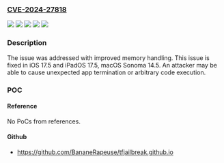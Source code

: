 ### [CVE-2024-27818](https://cve.mitre.org/cgi-bin/cvename.cgi?name=CVE-2024-27818)
![](https://img.shields.io/static/v1?label=Product&message=iOS%20and%20iPadOS&color=blue)
![](https://img.shields.io/static/v1?label=Product&message=macOS&color=blue)
![](https://img.shields.io/static/v1?label=Version&message=unspecified%3C%2014.5%20&color=brighgreen)
![](https://img.shields.io/static/v1?label=Version&message=unspecified%3C%2017.5%20&color=brighgreen)
![](https://img.shields.io/static/v1?label=Vulnerability&message=An%20attacker%20may%20be%20able%20to%20cause%20unexpected%20app%20termination%20or%20arbitrary%20code%20execution&color=brighgreen)

### Description

The issue was addressed with improved memory handling. This issue is fixed in iOS 17.5 and iPadOS 17.5, macOS Sonoma 14.5. An attacker may be able to cause unexpected app termination or arbitrary code execution.

### POC

#### Reference
No PoCs from references.

#### Github
- https://github.com/BananeRapeuse/tfjailbreak.github.io

